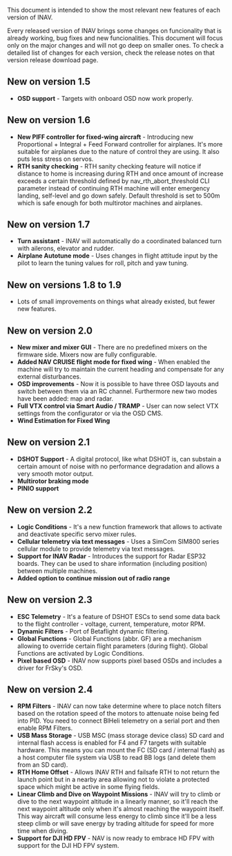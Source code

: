 This document is intended to show the most relevant new features of each version of INAV.

Every released version of INAV brings some changes on funcionality that is already working, bug fixes and new funcionalities. This document will focus only on the major changes and will not go deep on smaller ones. To check a detailed list of changes for each version, check the release notes on that version release download page.

## New on version 1.5
* **OSD support** - Targets with onboard OSD now work properly.

## New on version 1.6
* **New PIFF controller for fixed-wing aircraft** - Introducing new Proportional + Integral + Feed Forward controller for airplanes. It's more suitable for airplanes due to the nature of control they are using. It also puts less stress on servos.
* **RTH sanity checking** - RTH sanity checking feature will notice if distance to home is increasing during RTH and once amount of increase exceeds a certain threshold defined by nav_rth_abort_threshold CLI parameter instead of continuing RTH machine will enter emergency landing, self-level and go down safely. Default threshold is set to 500m which is safe enough for both multirotor machines and airplanes.

## New on version 1.7
* **Turn assistant** - INAV will automatically do a coordinated balanced turn with ailerons, elevator and rudder.
* **Airplane Autotune mode** - Uses changes in flight attitude input by the pilot to learn the tuning values for roll, pitch and yaw tuning.

## New on versions 1.8 to 1.9
* Lots of small improvements on things what already existed, but fewer new features.

## New on version 2.0
* **New mixer and mixer GUI** - There are no predefined mixers on the firmware side. Mixers now are fully configurable.
* **Added NAV CRUISE flight mode for fixed wing** - When enabled the machine will try to maintain the current heading and compensate for any external disturbances.
* **OSD improvements** - Now it is possible to have three OSD layouts and switch between them via an RC channel. Furthermore new two modes have been added: map and radar.
* **Full VTX control via Smart Audio / TRAMP** - User can now select VTX settings from the configurator or via the OSD CMS. 
* **Wind Estimation for Fixed Wing**

## New on version 2.1
* **DSHOT Support** - A digital protocol, like what DSHOT is, can substain a certain amount of noise with no performance degradation and allows a very smooth motor output.
* **Multirotor braking mode**
* **PINIO support**

## New on version 2.2
* **Logic Conditions** - It's a new function framework that allows to activate and deactivate specific servo mixer rules.
* **Cellular telemetry via text messages** - Uses a SimCom SIM800 series cellular module to provide telemetry via text messages.
* **Support for INAV Radar** - Introduces the support for Radar ESP32 boards. They can be used to share information (including position) between multiple machines.
* **Added option to continue mission out of radio range**

## New on version 2.3
* **ESC Telemetry** - It's a feature of DSHOT ESCs to send some data back to the flight controller - voltage, current, temperature, motor RPM.
* **Dynamic Filters** - Port of Betaflight dynamic filtering.
* **Global Functions** - Global Functions (abbr. GF) are a mechanism allowing to override certain flight parameters (during flight). Global Functions are activated by Logic Conditions.
* **Pixel based OSD** - INAV now supports pixel based OSDs and includes a driver for FrSky's OSD.

## New on version 2.4

* **RPM Filters** - INAV can now take determine where to place notch filters based on the rotation speed of the motors to attenuate noise being fed into PID. You need to connect BlHeli telemetry on a serial port and then enable RPM Filters.
* **USB Mass Storage** - USB MSC (mass storage device class) SD card and internal flash access is enabled for F4 and F7 targets with suitable hardware. This means you can mount the FC (SD card / internal flash) as a host computer file system via USB to read BB logs (and delete them from an SD card).
* **RTH Home Offset** - Allows INAV RTH and failsafe RTH to not return the launch point but in a nearby area allowing not to violate a protected space which might be active in some flying fields.
* **Linear Climb and Dive on Waypoint Missions** - INAV will try to climb or dive to the next waypoint altitude in a linearly manner, so it'll reach the next waypoint altitude only when it's almost reaching the waypoint itself. This way aircraft will consume less energy to climb since it'll be a less steep climb or will save energy by trading altitude for speed for more time when diving.
* **Support for DJI HD FPV** - NAV is now ready to embrace HD FPV with support for the DJI HD FPV system.
